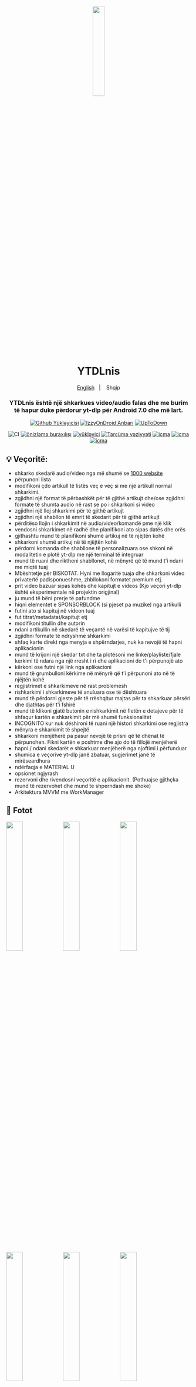 <h1 align="center">
	<img src="fastlane/metadata/android/en-US/images/icon.png" width="25%" /> <br>
	YTDLnis
</h1>

<div align="center">
	<a href="https://github.com/deniscerri/ytdlnis/blob/main/README.md">English</a>
	&nbsp;&nbsp;| &nbsp;&nbsp;
	Shqip
</div>

<h3 align="center">
	YTDLnis është një shkarkues video/audio falas dhe me burim të hapur duke përdorur yt-dlp për Android 7.0 dhe më lart.
</h3>

<div align="center">

[![Github Yükləyicisi](https://custom-icon-badges.herokuapp.com/badge/Download-blue?style=for-the-badge&logo=download&logoColor=white)](https://github.com/deniscerri/ytdlnis/releases/latest)
[![IzzyOnDroid Anbarı](https://custom-icon-badges.herokuapp.com/badge/IzzyOnDroid%20Repo-red?style=for-the-badge&logo=download&logoColor=white)](https://android.izzysoft.de/repo/apk/com.deniscerri.ytdl)
[![UpToDown](https://custom-icon-badges.herokuapp.com/badge/UpToDown-green?style=for-the-badge&logo=download&logoColor=white)](https://ytdlnis.en.uptodown.com/android/download)

![CI](https://github.com/deniscerri/ytdlnis/actions/workflows/android.yml/badge.svg?branch=main&event=pull)
[![önizləmə buraxılışı](https://img.shields.io/github/release/deniscerri/ytdlnis.svg?maxAge=3600&include_prereleases&label=preview)](https://github.com/deniscerri/ytdlnis/releases) 
[![yükləyici](https://img.shields.io/github/downloads/deniscerri/ytdlnis/total?style=flat-square)](https://github.com/deniscerri/ytdlnis/releases) 
[![Tərcümə vəziyyəti](https://hosted.weblate.org/widgets/ytdlnis/-/svg-badge.svg)](https://hosted.weblate.org/engage/ytdlnis/?utm_source=widget) 
[![icma](https://img.shields.io/badge/Discord-YTDLnis-blueviolet?style=flat-square&logo=discord)](https://discord.gg/WW3KYWxAPm) 
[![icma](https://img.shields.io/badge/Telegram-YTDLnis-blue?style=flat-square&logo=telegram)](https://t.me/ytdlnis)
[![icma](https://img.shields.io/badge/Telegram-Updates-red?style=flat-square&logo=telegram)](https://t.me/ytdlnisupdates)





</div>

## 💡 Veçoritë:

- shkarko skedarë audio/video nga më shumë se <a href="https://github.com/yt-dlp/yt-dlp/blob/master/supportedsites.md">1000 website</a>
- përpunoni lista
- modifikoni çdo artikull të listës veç e veç si me një artikull normal shkarkimi.
- zgjidhni një format të përbashkët për të gjithë artikujt dhe/ose zgjidhni formate të shumta audio në rast se po i shkarkoni si video
- zgjidhni një lloj shkarkimi për të gjithë artikujt
- zgjidhni një shabllon të emrit të skedarit për të gjithë artikujt
- përditëso llojin i shkarkimit në audio/video/komandë pme një klik
- vendosni shkarkimet në radhë dhe planifikoni ato sipas datës dhe orës
- gjithashtu mund të planifikoni shumë artikuj në të njëjtën kohë
- shkarkoni shumë artikuj në të njëjtën kohë
- përdorni komanda dhe shabllone të personalizuara ose shkoni në modalitetin e plotë yt-dlp me një terminal të integruar
- mund të ruani dhe riktheni shabllonet, në mënyrë që të mund t'i ndani me miqtë tuaj
- Mbështetje për BISKOTAT. Hyni me llogaritë tuaja dhe shkarkoni video private/të padisponueshme, zhbllokoni formatet premium etj.
- prit video bazuar sipas kohës dhe kapitujt e videos (Kjo veçori yt-dlp është eksperimentale në projektin origjinal)
- ju mund të bëni prerje të pafundme
- hiqni elementet e SPONSORBLOCK (si pjeset pa muzike) nga artikulli
- futini ato si kapituj në videon tuaj
- fut titrat/metadatat/kapitujt etj
- modifikoni titullin dhe autorin
- ndani artikullin në skedarë të veçantë në varësi të kapitujve të tij
- zgjidhni formate të ndryshme shkarkimi
- shfaq karte direkt nga menyja e shpërndarjes, nuk ka nevojë të hapni aplikacionin
- mund të krijoni një skedar txt dhe ta plotësoni me linke/playliste/fjale kerkimi të ndara nga një rresht i ri dhe aplikacioni do t'i përpunojë ato
- kërkoni ose futni një link nga aplikacioni
- mund të grumbulloni kërkime në mënyrë që t'i përpunoni ato në të njëjtën kohë
- regjistrimet e shkarkimeve në rast problemesh
- rishkarkimi i shkarkimeve të anuluara ose të dështuara
- mund të përdorni gjeste për të rrëshqitur majtas për ta shkarkuar përsëri dhe djathtas për t'i fshirë
- mund të klikoni gjatë butonin e rishkarkimit në fletën e detajeve për të shfaqur kartën e shkarkimit për më shumë funksionalitet
- INCOGNITO kur nuk dëshironi të ruani një histori shkarkimi ose regjistra
- mënyra e shkarkimit të shpejtë
- shkarkoni menjëherë pa pasur nevojë të prisni që të dhënat të përpunohen. Fikni kartën e poshtme dhe ajo do të fillojë menjëherë
- hapni / ndani skedarët e shkarkuar menjëherë nga njoftimi i përfunduar
- shumica e veçorive yt-dlp janë zbatuar, sugjerimet janë të mirëseardhura
- ndërfaqja e MATERIAL U
- opsionet ngjyrash
- rezervoni dhe rivendosni veçoritë e aplikacionit. (Pothuajse gjithçka mund të rezervohet dhe mund te shperndash me shoke)
- Arkitektura MVVM me WorkManager

## 📲 Fotot

<div>
<img src="fastlane/metadata/android/en-US/images/phoneScreenshots/01.png" width="30%" />
<img src="fastlane/metadata/android/en-US/images/phoneScreenshots/02.png" width="30%" />
<img src="fastlane/metadata/android/en-US/images/phoneScreenshots/03.png" width="30%" />
<img src="fastlane/metadata/android/en-US/images/phoneScreenshots/04.png" width="30%" />
<img src="fastlane/metadata/android/en-US/images/phoneScreenshots/05.png" width="30%" />
<img src="fastlane/metadata/android/en-US/images/phoneScreenshots/06.png" width="30%" />
<img src="fastlane/metadata/android/en-US/images/phoneScreenshots/07.png" width="30%" />
<img src="fastlane/metadata/android/en-US/images/phoneScreenshots/08.png" width="30%" />
<img src="fastlane/metadata/android/en-US/images/phoneScreenshots/09.png" width="30%" />
<img src="fastlane/metadata/android/en-US/images/phoneScreenshots/10.png" width="30%" />
<img src="fastlane/metadata/android/en-US/images/phoneScreenshots/11.png" width="30%" />
<img src="fastlane/metadata/android/en-US/images/phoneScreenshots/12.png" width="30%" />
<img src="fastlane/metadata/android/en-US/images/phoneScreenshots/13.png" width="90%" />
</div>

## 💬 Kontakt

Bashkohuni me [Kanalin tonë Telegram](https://t.me/ytdlnis) ose [Diskord](https://discord.gg/WW3KYWxAPm) për diskutim, njoftime dhe publikime!

## 🔑 Lidhu me ReVanced

Emri i paketës së aplikacionit është "com.deniscerri.ytdl"

## 📝 Ndihmo për të përkthyer në Weblate
<a href="https://hosted.weblate.org/engage/ytdlnis/">
<img src="https://hosted.weblate.org/widgets/ytdlnis/-/strings/open-graph.png" alt="Translation status" />
</a>


<a href="https://hosted.weblate.org/engage/ytdlnis/">
<img src="https://hosted.weblate.org/widgets/ytdlnis/-/multi-auto.svg" alt="Translation status" />
</a>

## 😇 Kontributo

Nëse dëshironi të kontribuoni. Ju lutemi lexoni seksionin [Kontribimi](CONTRIBUTING.MD).

## 📄 Liçensa

[GNU GPL v3.0](https://github.com/deniscerri/ytdlnis/blob/main/LICENSE)

⚠️  Paralajmërim <br>

Përveç kodit burimor të licencuar sipas licencës GPLv3, të gjitha palët e tjera janë të ndaluara të përdorin emrin 'YTDLnis' si një aplikacion shkarkues dhe e njëjta gjë vlen edhe për derivatet e tij. Derivatet përfshijnë por nuk kufizohen në forks dhe ndërtime jozyrtare.

## 🙏 Falenderimet

- [yt-dlp](https://github.com/yt-dlp/yt-dlp) dhe kontribuesit e tij për të bërë të mundur këtë mjet. Pa të ky aplikacion nuk do të ekzistonte.
- [youtubedl-android](https://github.com/yausername/youtubedl-android) për transferimin e yt-dlp në android.
- [dvd](https://github.com/yausername/dvd) për të treguar se si të zbatohet youtubedl-android
- [seal](https://github.com/JunkFood02/Seal) për elementë dhe veçori të caktuara të dizajnit doja të përdorja gjithashtu në këtë aplikacion
- [decipher3114](https://github.com/decipher3114) për ikonën e aplikacionit

dhe shumë të huaj të tjerë nga interneti.
